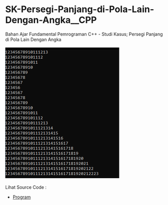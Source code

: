 # SK-Persegi-Panjang-di-Pola-Lain-Dengan-Angka__CPP
Bahan Ajar Fundamental Pemrograman C++ - Studi Kasus; Persegi Panjang di Pola Lain Dengan Angka<br><br>
<img src="https://github.com/RizkyKhapidsyah/SK-Persegi-Panjang-di-Pola-Lain-Dengan-Angka__CPP/blob/master/SK-Persegi-Panjang-di-Pola-Lain-Dengan-Angka__CPP/Result/001.PNG"><br><br>
Lihat Source Code : <br>
- <a href="https://github.com/RizkyKhapidsyah/SK-Persegi-Panjang-di-Pola-Lain-Dengan-Angka__CPP/blob/master/SK-Persegi-Panjang-di-Pola-Lain-Dengan-Angka__CPP/Source.cpp">Program</a>
